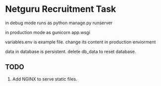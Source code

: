 # Netguru Recruitment Task

in debug mode runs as
python manage.py runserver

in production mode as
gunicorn app.wsgi

variables.env is example file. change its content in production enviorment

data in database is persistent. delete db_data to reset database.

## TODO

1. Add NGINX to serve static files.
